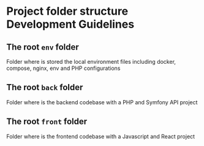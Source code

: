 # Project folder structure Development Guidelines

## The root `env` folder

Folder where is stored the local environment files including docker, compose, nginx, env and PHP configurations

## The root `back` folder

Folder where is the backend codebase with a PHP and Symfony API project

## The root `front` folder

Folder where is the frontend codebase with a Javascript and React project